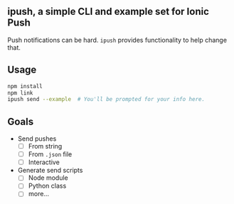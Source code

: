 ## ipush, a simple CLI and example set for Ionic Push

Push notifications can be hard.  `ipush` provides functionality to help change that.

## Usage

```bash
npm install
npm link
ipush send --example  # You'll be prompted for your info here.
```

## Goals

- Send pushes
  - [ ] From string
  - [ ] From `.json` file
  - [ ] Interactive
- Generate send scripts
  - [ ] Node module
  - [ ] Python class
  - [ ] more... 
